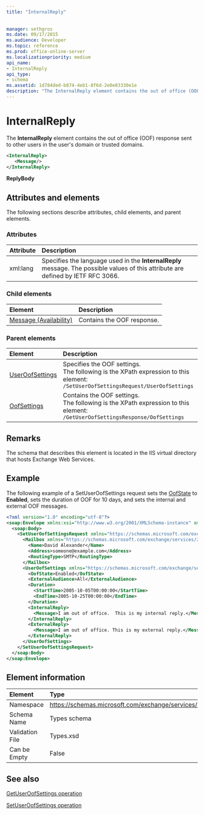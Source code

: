 ```yaml
---
title: "InternalReply"
 
 
manager: sethgros
ms.date: 09/17/2015
ms.audience: Developer
ms.topic: reference
ms.prod: office-online-server
ms.localizationpriority: medium
api_name:
- InternalReply
api_type:
- schema
ms.assetid: 1d784ded-b874-4eb1-8f6d-2e0e03330e1e
description: "The InternalReply element contains the out of office (OOF) response sent to other users in the user's domain or trusted domains."
---
```


# InternalReply

The **InternalReply** element contains the out of office (OOF) response sent to other users in the user's domain or trusted domains. 
  
```XML
<InternalReply>
   <Message/> 
</InternalReply>
```

 **ReplyBody**
## Attributes and elements

The following sections describe attributes, child elements, and parent elements.
  
### Attributes

|**Attribute**|**Description**|
|:-----|:-----|
|xml:lang  <br/> |Specifies the language used in the **InternalReply** message. The possible values of this attribute are defined by IETF RFC 3066.  <br/> |
   
### Child elements

|**Element**|**Description**|
|:-----|:-----|
|[Message (Availability)](message-availability.md) <br/> |Contains the OOF response.  <br/> |
   
### Parent elements

|**Element**|**Description**|
|:-----|:-----|
|[UserOofSettings](useroofsettings.md) <br/> |Specifies the OOF settings.  <br/> The following is the XPath expression to this element:  <br/>  `/SetUserOofSettingsRequest/UserOofSettings` <br/> |
|[OofSettings](oofsettings.md) <br/> |Contains the OOF settings.  <br/> The following is the XPath expression to this element:  <br/>  `/GetUserOofSettingsResponse/OofSettings` <br/> |
   
## Remarks

The schema that describes this element is located in the IIS virtual directory that hosts Exchange Web Services.
  
## Example

The following example of a SetUserOofSettings request sets the [OofState](oofstate.md) to **Enabled**, sets the duration of OOF for 10 days, and sets the internal and external OOF messages.
  
```XML
<?xml version="1.0" encoding="utf-8"?>
<soap:Envelope xmlns:xsi="http://www.w3.org/2001/XMLSchema-instance" xmlns:xsd="http://www.w3.org/2001/XMLSchema" xmlns:soap="http://schemas.xmlsoap.org/soap/envelope/">
  <soap:Body>
    <SetUserOofSettingsRequest xmlns="https://schemas.microsoft.com/exchange/services/2006/messages">
      <Mailbox xmlns="https://schemas.microsoft.com/exchange/services/2006/types">
        <Name>David Alexander</Name>
        <Address>someone@example.com</Address>
        <RoutingType>SMTP</RoutingType>
      </Mailbox>
      <UserOofSettings xmlns="https://schemas.microsoft.com/exchange/services/2006/types">
        <OofState>Enabled</OofState>
        <ExternalAudience>All</ExternalAudience>
        <Duration>
          <StartTime>2005-10-05T00:00:00</StartTime>
          <EndTime>2005-10-25T00:00:00</EndTime>
        </Duration>
        <InternalReply>
          <Message>I am out of office.  This is my internal reply.</Message>
        </InternalReply>
        <ExternalReply>
          <Message>I am out of office. This is my external reply.</Message>
        </ExternalReply>
      </UserOofSettings>
    </SetUserOofSettingsRequest>
  </soap:Body>
</soap:Envelope>
```

## Element information

|Element|Type|
|:-----|:-----|
|Namespace  <br/> |https://schemas.microsoft.com/exchange/services/2006/types  <br/> |
|Schema Name  <br/> |Types schema  <br/> |
|Validation File  <br/> |Types.xsd  <br/> |
|Can be Empty  <br/> |False  <br/> |
   
## See also



[GetUserOofSettings operation](getuseroofsettings-operation.md)
  
[SetUserOofSettings operation](setuseroofsettings-operation.md)

